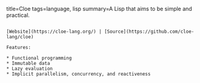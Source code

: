 title=Cloe
tags=language, lisp
summary=A Lisp that aims to be simple and practical.
~~~~~~

[Website](https://cloe-lang.org/) | [Source](https://github.com/cloe-lang/cloe)

Features:

* Functional programming
* Immutable data
* Lazy evaluation
* Implicit parallelism, concurrency, and reactiveness
